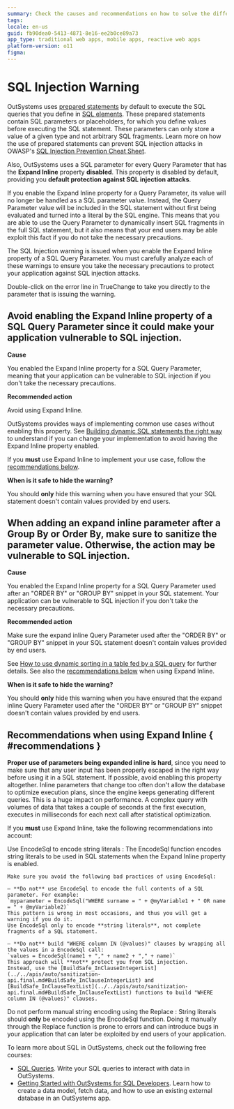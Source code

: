 ```yaml
---
summary: Check the causes and recommendations on how to solve the different SQL Injection TrueChange warnings.
tags:
locale: en-us
guid: fb90dea0-5413-4871-8e16-ee2b0ce89a73
app_type: traditional web apps, mobile apps, reactive web apps
platform-version: o11
figma:
---
```


# SQL Injection Warning

OutSystems uses [prepared statements](<https://en.wikipedia.org/wiki/Prepared_statement>) by default to execute the SQL queries that you define in [SQL elements](<../../../building-apps/data/operations/sql.md>). These prepared statements contain SQL parameters or placeholders, for which you define values before executing the SQL statement. These parameters can only store a value of a given type and not arbitrary SQL fragments. Learn more on how the use of prepared statements can prevent SQL injection attacks in OWASP's [SQL Injection Prevention Cheat Sheet](<https://www.owasp.org/index.php/SQL_Injection_Prevention_Cheat_Sheet>).

Also, OutSystems uses a SQL parameter for every Query Parameter that has the **Expand Inline** property **disabled**. This property is disabled by default, providing you **default protection against SQL injection attacks**.

If you enable the Expand Inline property for a Query Parameter, its value will no longer be handled as a SQL parameter value. Instead, the Query Parameter value will be included in the SQL statement without first being evaluated and turned into a literal by the SQL engine. This means that you are able to use the Query Parameter to dynamically insert SQL fragments in the full SQL statement, but it also means that your end users may be able exploit this fact if you do not take the necessary precautions.

The SQL Injection warning is issued when you enable the Expand Inline property of a SQL Query Parameter. You must carefully analyze each of these warnings to ensure you take the necessary precautions to protect your application against SQL injection attacks.

Double-click on the error line in TrueChange to take you directly to the parameter that is issuing the warning.

## Avoid enabling the Expand Inline property of a SQL Query Parameter since it could make your application vulnerable to SQL injection.

**Cause**

You enabled the Expand Inline property for a SQL Query Parameter, meaning that your application can be vulnerable to SQL injection if you don't take the necessary precautions.

**Recommended action**

Avoid using Expand Inline.

OutSystems provides ways of implementing common use cases without enabling this property. See [Building dynamic SQL statements the right way](<https://success.outsystems.com/Documentation/Best_Practices/Building_dynamic_SQL_statements_the_right_way>) to understand if you can change your implementation to avoid having the Expand Inline property enabled.

If you **must** use Expand Inline to implement your use case, follow the [recommendations below](#recommendations).

**When is it safe to hide the warning?**

You should **only** hide this warning when you have ensured that your SQL statement doesn't contain values provided by end users.

## When adding an expand inline parameter after a Group By or Order By, make sure to sanitize the parameter value. Otherwise, the action may be vulnerable to SQL injection.

**Cause**

You enabled the Expand Inline property for a SQL Query Parameter used after an "ORDER BY" or "GROUP BY" snippet in your SQL statement. Your application can be vulnerable to SQL injection if you don't take the necessary precautions.

**Recommended action**

Make sure the expand inline Query Parameter used after the "ORDER BY" or "GROUP BY" snippet in your SQL statement doesn't contain values provided by end users.

See [How to use dynamic sorting in a table fed by a SQL query](https://success.outsystems.com/Documentation/How-to_Guides/Development/How_to_use_the_List_Sort_Column_Widget_with_a_SQL_query) for further details. See also the [recommendations below](#recommendations) when using Expand Inline.

**When is it safe to hide the warning?**

You should **only** hide this warning when you have ensured that the expand inline Query Parameter used after the "ORDER BY" or "GROUP BY" snippet doesn't contain values provided by end users.

## Recommendations when using Expand Inline { #recommendations }

**Proper use of parameters being expanded inline is hard**, since you need to make sure that any user input has been properly escaped in the right way before using it in a SQL statement. If possible, avoid enabling this property altogether. Inline parameters that change too often don't allow the database to optimize execution plans, since the engine keeps generating different queries. This is a huge impact on performance. A complex query with volumes of data that takes a couple of seconds at the first execution, executes in milliseconds for each next call after statistical optimization.

If you **must** use Expand Inline, take the following recommendations into account:

Use EncodeSql to encode string literals
:   The EncodeSql function encodes string literals to be used in SQL statements when the Expand Inline property is enabled.

    Make sure you avoid the following bad practices of using EncodeSql:

    — **Do not** use EncodeSql to encode the full contents of a SQL parameter. For example:  
    `myparameter = EncodeSql("WHERE surname = " + @myVariable1 + " OR name = " + @myVariable2)`  
    This pattern is wrong in most occasions, and thus you will get a warning if you do it.  
    Use EncodeSql only to encode **string literals**, not complete fragments of a SQL statement. 

    — **Do not** build "WHERE column IN (@values)" clauses by wrapping all the values in a EncodeSql call:  
    `values = EncodeSql(name1 + "," + name2 + "," + name)`  
    This approach will **not** protect you from SQL injection.  
    Instead, use the [BuildSafe_InClauseIntegerList](../../apis/auto/sanitization-api.final.md#BuildSafe_InClauseIntegerList) and [BuildSafe_InClauseTextList](../../apis/auto/sanitization-api.final.md#BuildSafe_InClauseTextList) functions to build "WHERE column IN (@values)" clauses.
    

Do not perform manual string encoding using the Replace
:   String literals should **only** be encoded using the EncodeSql function. Doing it manually through the Replace function is prone to errors and can introduce bugs in your application that can later be exploited by end users of your application.

<div class="info" markdown="1">

To learn more about SQL in OutSystems, check out the following free courses:

* [SQL Queries](https://www.outsystems.com/training/courses/146/sql-queries/). Write your SQL queries to interact with data in OutSystems.
* [Getting Started with OutSystems for SQL Developers](https://www.outsystems.com/training/courses/169/getting-started-with-outsystems-for-sql-developers/). Learn how to create a data model, fetch data, and how to use an existing external database in an OutSystems app.

</div>
